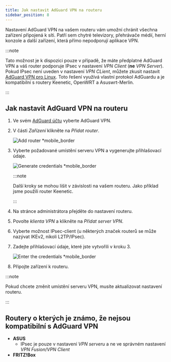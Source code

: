 ```yaml
---
title: Jak nastavit AdGuard VPN na routeru
sidebar_position: 8
---
```


Nastavení AdGuard VPN na vašem routeru vám umožní chránit všechna zařízení připojená k síti. Patří sem chytré televizory, přehrávače médií, herní konzole a další zařízení, která přímo nepodporují aplikace VPN.

:::note

Tato možnost je k dispozici pouze v případě, že máte předplatné AdGuard VPN a váš router podporuje IPsec v nastavení _VPN Client_ (**ne** _VPN Server_). Pokud IPsec není uveden v nastavení _VPN CLient_, můžete zkusit nastavit [AdGuard VPN pro Linux](/adguard-vpn-for-linux/setting-up-on-a-router). Toto řešení využívá vlastní protokol AdGuardu a je kompatibilní s routery Keenetic, OpenWRT a Asuswrt-Merlin.

:::

## Jak nastavit AdGuard VPN na routeru

1. Ve svém [AdGuard účtu](https://auth.adguardaccount.com/login.html) vyberte AdGuard VPN.

2. V části _Zařízení_ klikněte na _Přidat router_.

    ![Add router \*mobile_border](https://cdn.adguardvpn.com/content/kb/vpn/general/2_year.jpg)

3. Vyberte požadované umístění serveru VPN a vygenerujte přihlašovací údaje.

    ![Generate credentials \*mobile_border](https://cdn.adguardvpn.com/content/kb/vpn/general/configure_router.png)

    :::note

    Další kroky se mohou lišit v závislosti na vašem routeru. Jako příklad jsme použili router Keenetic.

    :::

4. Na stránce administrátora přejděte do nastavení routeru.

5. Povolte _klienta VPN_ a klikněte na _Přidat server VPN_.

6. Vyberte možnost IPsec-client (u některých značek routerů se může nazývat IKEv2, nikoli L2TP/IPsec).

7. Zadejte přihlašovací údaje, které jste vytvořili v kroku 3.

    ![Enter the credentials \*mobile_border](https://cdn.adguardvpn.com/content/kb/vpn/general/vpn_connection.jpg)

8. Připojte zařízení k routeru.

:::note

Pokud chcete změnit umístění serveru VPN, musíte aktualizovat nastavení routeru.

:::

## Routery o kterých je známo, že nejsou kompatibilní s AdGuard VPN

- **ASUS**
    - IPsec je pouze v nastavení _VPN serveru_ a ne ve správném nastavení _VPN Fusion_/_VPN Client_
- **FRITZ!Box**
